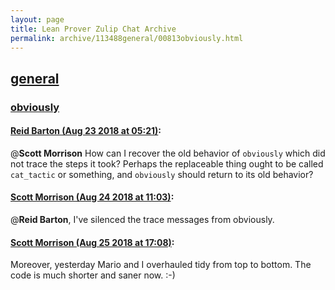 ```yaml
---
layout: page
title: Lean Prover Zulip Chat Archive 
permalink: archive/113488general/00813obviously.html
---
```


## [general](index.html)
### [obviously](00813obviously.html)

#### [Reid Barton (Aug 23 2018 at 05:21)](https://leanprover.zulipchat.com/#narrow/stream/113488-general/topic/obviously/near/132615425):
@**Scott Morrison** How can I recover the old behavior of `obviously` which did not trace the steps it took?
Perhaps the replaceable thing ought to be called `cat_tactic` or something, and `obviously` should return to its old behavior?

#### [Scott Morrison (Aug 24 2018 at 11:03)](https://leanprover.zulipchat.com/#narrow/stream/113488-general/topic/obviously/near/132685421):
@**Reid Barton**, I've silenced the trace messages from obviously.

#### [Scott Morrison (Aug 25 2018 at 17:08)](https://leanprover.zulipchat.com/#narrow/stream/113488-general/topic/obviously/near/132752117):
Moreover, yesterday Mario and I overhauled tidy from top to bottom. The code is much shorter and saner now. :-)

